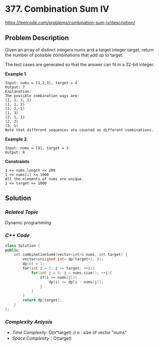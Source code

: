 # 377. Combination Sum IV
https://leetcode.com/problems/combination-sum-iv/description/

## Problem Description

Given an array of distinct integers nums and a target integer target, return the number of possible combinations that add up to target.

The test cases are generated so that the answer can fit in a 32-bit integer.


**Example 1**:
```
Input: nums = [1,2,3], target = 4
Output: 7
Explanation:
The possible combination ways are:
(1, 1, 1, 1)
(1, 1, 2)
(1, 2, 1)
(1, 3)
(2, 1, 1)
(2, 2)
(3, 1)
Note that different sequences are counted as different combinations.
```
**Example 2**:
```
Input: nums = [9], target = 3
Output: 0
```

**Constraints**
```
1 <= nums.length <= 200
1 <= nums[i] <= 1000
All the elements of nums are unique.
1 <= target <= 1000
```

## Solution

### _Related Topic_
   Dynamic programming

### _C++ Code_
```cpp
class Solution {
public:
    int combinationSum4(vector<int>& nums, int target) {
        vector<unsigned int> dp(target+1, 0);
        dp[0] = 1;
        for(int i = 1; i <= target; ++i){
            for(int j = 0; j < nums.size(); ++j){
                if(i >= nums[j]){
                    dp[i] += dp[i - nums[j]];
                }
            }
        }
        return dp[target];       
    }
};
```

### _Complexity Anlysis_
- _Time Complexity_: O(n*target)  // n : size of vector "nums"  
- _Space Complexity_：O(target)
